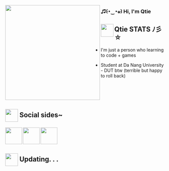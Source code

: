 <p>
<img align="left" src="https://www.codedex.io/images/code-nights/duck.gif" width="300px">

<h3> ♫꒰･‿･๑꒱ Hi, I'm Qtie  </h3>



## <img align="left" src="https://user-images.githubusercontent.com/65576812/180335476-afb779d0-4032-4e60-9f4d-d1c3e849db2c.png" width="40px"> Qtie STATS ﾉ彡☆

 
 
- I'm just a person who learning to code + games
 
- Student at Da Nang University - DUT btw (terrible but happy to roll back)
<p /> 
<br clear="left"/>

## <img align="center" src="https://user-images.githubusercontent.com/65576812/180335476-afb779d0-4032-4e60-9f4d-d1c3e849db2c.png" width="40px"> Social sides~ 


<a href="https://www.facebook.com/Qtiepiece/">
<img align="left" src="https://i.pinimg.com/564x/db/19/33/db19332a23a44f772c5a1855a8aabf70.jpg" width="53px">
<a /> 

<a href="https://twitter.com/Qtie_piece/">
<img align="left" src="https://i.pinimg.com/564x/cc/31/6f/cc316f97197528e5e26e613a93ab16a4.jpg" width="53px">
<a />

<a href="https://www.codedex.io/@10221036843981">
<img src="https://avatars.githubusercontent.com/u/105237839?s=200&v=4" width="53px">
<a />
 
 ## <img align="center" src="https://user-images.githubusercontent.com/65576812/180335476-afb779d0-4032-4e60-9f4d-d1c3e849db2c.png" width="40px"> Updating. . . 
 
<p /> 




